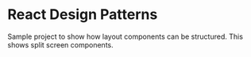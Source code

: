 # React Design Patterns

Sample project to show how layout components can be structured. This shows split screen components.
